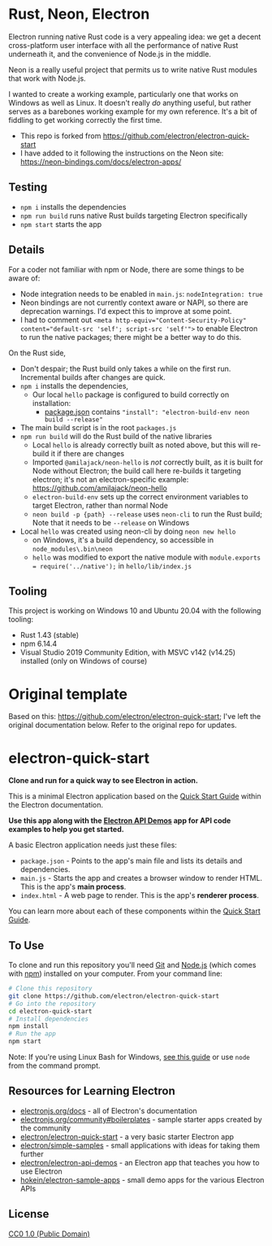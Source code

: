 # Rust, Neon, Electron

Electron running native Rust code is a very appealing idea: we get a decent cross-platform user interface with all the performance of native Rust underneath it, and the convenience of Node.js in the middle.

Neon is a really useful project that permits us to write native Rust modules that work with Node.js. 

I wanted to create a working example, particularly one that works on Windows as well as Linux. It doesn't really *do* anything useful, but rather serves as a barebones working example for my own reference. It's a bit of fiddling to get working correctly the first time.

* This repo is forked from https://github.com/electron/electron-quick-start
* I have added to it following the instructions on the Neon site: https://neon-bindings.com/docs/electron-apps/

## Testing

* `npm i` installs the dependencies
* `npm run build` runs native Rust builds targeting Electron specifically
* `npm start` starts the app

## Details

For a coder not familiar with npm or Node, there are some things to be aware of: 

* Node integration needs to be enabled in `main.js`: `nodeIntegration: true`
* Neon bindings are not currently context aware or NAPI, so there are deprecation warnings. I'd expect this to improve at some point. 
* I had to comment out `<meta http-equiv="Content-Security-Policy" content="default-src 'self'; script-src 'self'">` to enable Electron to run the native packages; there might be a better way to do this.

On the Rust side, 

* Don't despair; the Rust build only takes a while on the first run. Incremental builds after changes are quick.
* `npm i` installs the dependencies, 
    * Our local `hello` package is configured to build correctly on installation:
        * [package.json](hello/package.json) contains `"install": "electron-build-env neon build --release"` 
* The main build script is in the root `packages.js`
* `npm run build` will do the Rust build of the native libraries
    * Local `hello` is already correctly built as noted above, but this will re-build it if there are changes
    * Imported `@amilajack/neon-hello` is *not* correctly built, as it is built for Node without Electron; the build call here re-builds it targeting electron; it's not an electron-specific example: https://github.com/amilajack/neon-hello
    * `electron-build-env` sets up the correct environment variables to target Electron, rather than normal Node
    * `neon build -p {path} --release` uses `neon-cli` to run the Rust build; Note that it needs to be `--release` on Windows
* Local `hello` was created using neon-cli by doing `neon new hello`
    * on Windows, it's a build dependency, so accessible in `node_modules\.bin\neon` 
    * `hello` was modified to export the native module with `module.exports = require('../native');` in `hello/lib/index.js`

## Tooling

This project is working on Windows 10 and Ubuntu 20.04 with the following tooling:

* Rust 1.43 (stable)
* npm 6.14.4
* Visual Studio 2019 Community Edition, with MSVC v142 (v14.25) installed (only on Windows of course)

# Original template

Based on this: https://github.com/electron/electron-quick-start; I've left the original documentation below. Refer to the original repo for updates.

# electron-quick-start

**Clone and run for a quick way to see Electron in action.**

This is a minimal Electron application based on the [Quick Start Guide](https://electronjs.org/docs/tutorial/quick-start) within the Electron documentation.

**Use this app along with the [Electron API Demos](https://electronjs.org/#get-started) app for API code examples to help you get started.**

A basic Electron application needs just these files:

- `package.json` - Points to the app's main file and lists its details and dependencies.
- `main.js` - Starts the app and creates a browser window to render HTML. This is the app's **main process**.
- `index.html` - A web page to render. This is the app's **renderer process**.

You can learn more about each of these components within the [Quick Start Guide](https://electronjs.org/docs/tutorial/quick-start).

## To Use

To clone and run this repository you'll need [Git](https://git-scm.com) and [Node.js](https://nodejs.org/en/download/) (which comes with [npm](http://npmjs.com)) installed on your computer. From your command line:

```bash
# Clone this repository
git clone https://github.com/electron/electron-quick-start
# Go into the repository
cd electron-quick-start
# Install dependencies
npm install
# Run the app
npm start
```

Note: If you're using Linux Bash for Windows, [see this guide](https://www.howtogeek.com/261575/how-to-run-graphical-linux-desktop-applications-from-windows-10s-bash-shell/) or use `node` from the command prompt.

## Resources for Learning Electron

- [electronjs.org/docs](https://electronjs.org/docs) - all of Electron's documentation
- [electronjs.org/community#boilerplates](https://electronjs.org/community#boilerplates) - sample starter apps created by the community
- [electron/electron-quick-start](https://github.com/electron/electron-quick-start) - a very basic starter Electron app
- [electron/simple-samples](https://github.com/electron/simple-samples) - small applications with ideas for taking them further
- [electron/electron-api-demos](https://github.com/electron/electron-api-demos) - an Electron app that teaches you how to use Electron
- [hokein/electron-sample-apps](https://github.com/hokein/electron-sample-apps) - small demo apps for the various Electron APIs

## License

[CC0 1.0 (Public Domain)](LICENSE.md)
